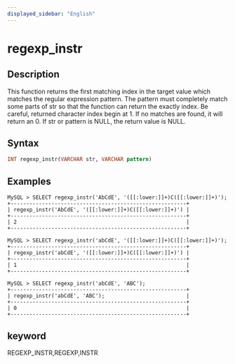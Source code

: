 ```yaml
---
displayed_sidebar: "English"
---
```


# regexp_instr

## Description
This function returns the first matching index in the target value which matches the regular expression pattern. The pattern must completely match some parts of str so that the function can return the exactly index. Be careful, returned character index begin at 1. If no matches are found, it will return an 0. If str or pattern is NULL, the return value is NULL.

## Syntax

```Haskell
INT regexp_instr(VARCHAR str, VARCHAR pattern)
```

## Examples

```Plain Text
MySQL > SELECT regexp_instr('AbCdE', '([[:lower:]]+)C([[:lower:]]+)');
+--------------------------------------------------------+
| regexp_instr('AbCdE', '([[:lower:]]+)C([[:lower:]]+)') |
+--------------------------------------------------------+
| 2                                                      |
+--------------------------------------------------------+

MySQL > SELECT regexp_instr('abCdE', '([[:lower:]]+)C([[:lower:]]+)');
+--------------------------------------------------------+
| regexp_instr('abCdE', '([[:lower:]]+)C([[:lower:]]+)') |
+--------------------------------------------------------+
| 1                                                      |
+--------------------------------------------------------+

MySQL > SELECT regexp_instr('abCdE', 'ABC');
+--------------------------------------------------------+
| regexp_instr('abCdE', 'ABC');                          |
+--------------------------------------------------------+
| 0                                                      |
+--------------------------------------------------------+
```

## keyword

REGEXP_INSTR,REGEXP,INSTR